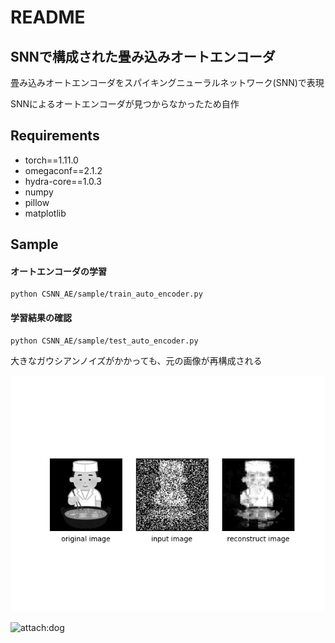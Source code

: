 # README

## SNNで構成された畳み込みオートエンコーダ

畳み込みオートエンコーダをスパイキングニューラルネットワーク(SNN)で表現

SNNによるオートエンコーダが見つからなかったため自作

## Requirements

- torch==1.11.0
- omegaconf==2.1.2
- hydra-core==1.0.3
- numpy
- pillow
- matplotlib

## Sample

#### オートエンコーダの学習

~~~ 
python CSNN_AE/sample/train_auto_encoder.py
~~~


#### 学習結果の確認

~~~
python CSNN_AE/sample/test_auto_encoder.py
~~~

大きなガウシアンノイズがかかっても、元の画像が再構成される

![alt](https://github.com/hirano1120/CSNN_AE/blob/main/CSNN_AE/sample/reconst_imgs/reconst_img_epoch5000.png)

<img src="attach:https://github.com/hirano1120/CSNN_AE/blob/main/CSNN_AE/sample/reconst_imgs/reconst_img_epoch5000.png" title="attach:dog">
